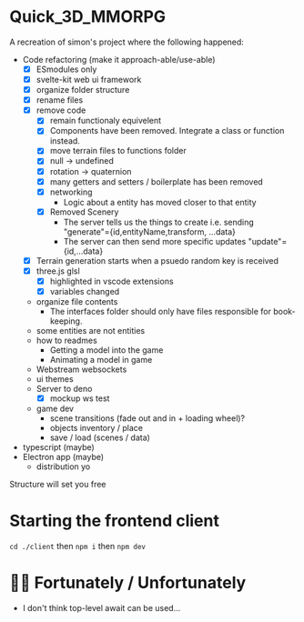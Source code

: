 # Quick_3D_MMORPG

A recreation of simon's project where the following happened:

- Code refactoring (make it approach-able/use-able)
  - [x] ESmodules only
  - [x] svelte-kit web ui framework
  - [x] organize folder structure
  - [x] rename files
  - [x] remove code
    - [x] remain functionaly equivelent
    - [x] Components have been removed. Integrate a class or function instead.
    - [x] move terrain files to functions folder
    - [x] null -> undefined
    - [x] rotation -> quaternion
    - [x] many getters and setters / boilerplate has been removed
    - [x] networking
      - Logic about a entity has moved closer to that entity
    - [x] Removed Scenery
      - The server tells us the things to create i.e. sending "generate"={id,entityName,transform, ...data}
      - The server can then send more specific updates "update"={id,...data}
  - [x] Terrain generation starts when a psuedo random key is received
  - [x] three.js glsl
    - [x] highlighted in vscode extensions
    - [x] variables changed
  - organize file contents
    - The interfaces folder should only have files responsible for book-keeping.
  - some entities are not entities
  - how to readmes
    - Getting a model into the game
    - Animating a model in game
  - Webstream websockets
  - ui themes
  - Server to deno
    - [x] mockup ws test
  - game dev
    - scene transitions (fade out and in + loading wheel)?
    - objects inventory / place
    - save / load (scenes / data)
- typescript (maybe)
- Electron app (maybe)
  - distribution yo

Structure will set you free

# Starting the frontend client

`cd ./client` then `npm i` then `npm dev`

# 🙂🙁 Fortunately / Unfortunately

- I don't think top-level await can be used...